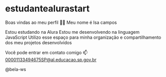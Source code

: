 # estudantealurastart

Boas vindas ao meu perfil 💙💙
Meu nome é Isa campos

Estou estudando na Alura
Estou me desenvolvendo na linguagem JavaScript
Utilizo esse espaço para minha organização e compartilhamento dos meu projetos desenvolvidos

Você pode entrar em contato comigo 📫
00001133494675SP@al.educacao.sp.gov.br

@bela-ws
